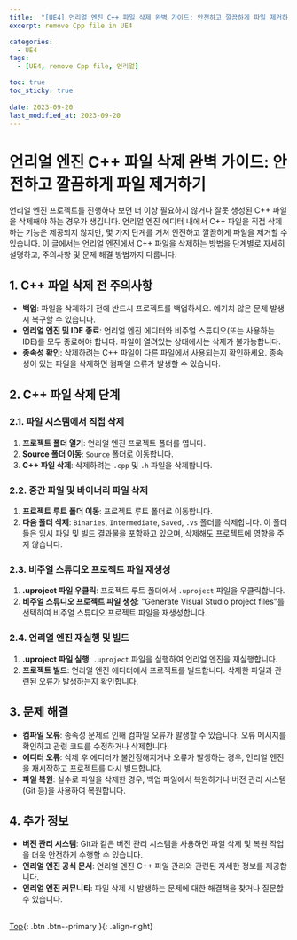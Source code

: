 ```yaml
---
title:  "[UE4] 언리얼 엔진 C++ 파일 삭제 완벽 가이드: 안전하고 깔끔하게 파일 제거하기"
excerpt: remove Cpp file in UE4

categories:
  - UE4
tags:
  - [UE4, remove Cpp file, 언리얼]

toc: true
toc_sticky: true
 
date: 2023-09-20
last_modified_at: 2023-09-20
---
```


# 언리얼 엔진 C++ 파일 삭제 완벽 가이드: 안전하고 깔끔하게 파일 제거하기

언리얼 엔진 프로젝트를 진행하다 보면 더 이상 필요하지 않거나 잘못 생성된 C++ 파일을 삭제해야 하는 경우가 생깁니다. 언리얼 엔진 에디터 내에서 C++ 파일을 직접 삭제하는 기능은 제공되지 않지만, 몇 가지 단계를 거쳐 안전하고 깔끔하게 파일을 제거할 수 있습니다. 이 글에서는 언리얼 엔진에서 C++ 파일을 삭제하는 방법을 단계별로 자세히 설명하고, 주의사항 및 문제 해결 방법까지 다룹니다.

## 1. C++ 파일 삭제 전 주의사항

* **백업**: 파일을 삭제하기 전에 반드시 프로젝트를 백업하세요. 예기치 않은 문제 발생 시 복구할 수 있습니다.
* **언리얼 엔진 및 IDE 종료**: 언리얼 엔진 에디터와 비주얼 스튜디오(또는 사용하는 IDE)를 모두 종료해야 합니다. 파일이 열려있는 상태에서는 삭제가 불가능합니다.
* **종속성 확인**: 삭제하려는 C++ 파일이 다른 파일에서 사용되는지 확인하세요. 종속성이 있는 파일을 삭제하면 컴파일 오류가 발생할 수 있습니다.

## 2. C++ 파일 삭제 단계

### 2.1. 파일 시스템에서 직접 삭제

1.  **프로젝트 폴더 열기**: 언리얼 엔진 프로젝트 폴더를 엽니다.
2.  **Source 폴더 이동**: `Source` 폴더로 이동합니다.
3.  **C++ 파일 삭제**: 삭제하려는 `.cpp` 및 `.h` 파일을 삭제합니다.

### 2.2. 중간 파일 및 바이너리 파일 삭제

1.  **프로젝트 루트 폴더 이동**: 프로젝트 루트 폴더로 이동합니다.
2.  **다음 폴더 삭제**: `Binaries`, `Intermediate`, `Saved`, `.vs` 폴더를 삭제합니다. 이 폴더들은 임시 파일 및 빌드 결과물을 포함하고 있으며, 삭제해도 프로젝트에 영향을 주지 않습니다.

### 2.3. 비주얼 스튜디오 프로젝트 파일 재생성

1.  **.uproject 파일 우클릭**: 프로젝트 루트 폴더에서 `.uproject` 파일을 우클릭합니다.
2.  **비주얼 스튜디오 프로젝트 파일 생성**: "Generate Visual Studio project files"를 선택하여 비주얼 스튜디오 프로젝트 파일을 재생성합니다.

### 2.4. 언리얼 엔진 재실행 및 빌드

1.  **.uproject 파일 실행**: `.uproject` 파일을 실행하여 언리얼 엔진을 재실행합니다.
2.  **프로젝트 빌드**: 언리얼 엔진 에디터에서 프로젝트를 빌드합니다. 삭제한 파일과 관련된 오류가 발생하는지 확인합니다.

## 3. 문제 해결

* **컴파일 오류**: 종속성 문제로 인해 컴파일 오류가 발생할 수 있습니다. 오류 메시지를 확인하고 관련 코드를 수정하거나 삭제합니다.
* **에디터 오류**: 삭제 후 에디터가 불안정해지거나 오류가 발생하는 경우, 언리얼 엔진을 재시작하고 프로젝트를 다시 빌드합니다.
* **파일 복원**: 실수로 파일을 삭제한 경우, 백업 파일에서 복원하거나 버전 관리 시스템(Git 등)을 사용하여 복원합니다.

## 4. 추가 정보

* **버전 관리 시스템**: Git과 같은 버전 관리 시스템을 사용하면 파일 삭제 및 복원 작업을 더욱 안전하게 수행할 수 있습니다.
* **언리얼 엔진 공식 문서**: 언리얼 엔진 C++ 파일 관리와 관련된 자세한 정보를 제공합니다.
* **언리얼 엔진 커뮤니티**: 파일 삭제 시 발생하는 문제에 대한 해결책을 찾거나 질문할 수 있습니다.
<br><br>

[Top](#){: .btn .btn--primary }{: .align-right}